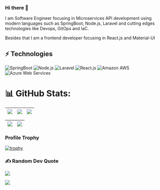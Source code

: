 ### Hi there 👋

I am Software Engineer focusing in Microservices API development using modern languages such as SpringBoot, Node.js, Laravel and cutting edges technologies like Devops, GitOps and IaC.

Besides that I am a frontend developer focusing in React.js and Material-UI

## ⚡ Technologies

![SpringBoot](https://img.shields.io/badge/Spring-6DB33F?style=for-the-badge&logo=spring&logoColor=white)
![Node.js](https://img.shields.io/badge/Node.js-43853D?style=for-the-badge&logo=node.js&logoColor=white)
![Laravel](https://img.shields.io/badge/Laravel-FF2D20?style=for-the-badge&logo=laravel&logoColor=white)
![React.js](https://img.shields.io/badge/React-20232A?style=for-the-badge&logo=react&logoColor=61DAFB)
![Amazon AWS](https://img.shields.io/badge/Amazon_AWS-FF9900?style=for-the-badge&logo=amazonaws&logoColor=white)
![Azure Web Services](https://img.shields.io/badge/Azure_DevOps-0078D7?style=for-the-badge&logo=azure-devops&logoColor=white)

# 📊 GitHub Stats:
| ![](http://github-profile-summary-cards.vercel.app/api/cards/stats?username=alexmurithi&theme=nord_dark) | ![](http://github-profile-summary-cards.vercel.app/api/cards/repos-per-language?username=alexmurithi&hide=Html&theme=nord_dark) | ![](http://github-profile-summary-cards.vercel.app/api/cards/most-commit-language?username=alexmurithi&theme=nord_dark) |
| :-: | :-: | :-: |

| ![](http://github-profile-summary-cards.vercel.app/api/cards/profile-details?username=alexmurithi&theme=nord_dark) | ![](https://github-readme-streak-stats.herokuapp.com/?user=alexmurithi&hide_border=true&date_format=M%20j%5B%2C%20Y%5D&background=2D3742&stroke=2D3742&ring=6bbbca&fire=6bbbca&currStreakNum=fff&sideNums=6bbbca&currStreakLabel=6bbbca&sideLabels=fff&dates=fff) |
| :-: | :-: |

### Profile Trophy
[![trophy](https://github-profile-trophy.vercel.app/?username=alexmurithi&theme=flat&no-bg=true&no-frame=true&column=8&margin-w=15&margin-h=15&rank=SSS,SS,S,AAA,AA,A,B,C,SECRET)](https://github.com/alexmurithi/github-profile-trophy#about-rank)

### ✍️ Random Dev Quote
![](https://quotes-github-readme.vercel.app/api?type=horizontal&theme=radical)

[![](https://visitcount.itsvg.in/api?id=alexmurithi&icon=0&color=0)](https://visitcount.itsvg.in)
